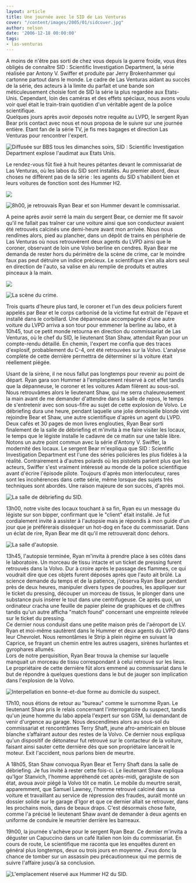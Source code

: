 ```yaml
---
layout: article
title: Une journée avec le SID de Las Venturas
cover: "/content/images/2005/01/sidcover.jpg"
author: nelson
date: '2006-12-18 00:00:00'
tags:
- las-venturas
---
```


A moins de n'être pas sorti de chez vous depuis la guerre froide, vous êtes obligés de connaître SID : Scientific Investigation Department, la série réalisée par Antony V. Swiffer et produite par Jerry Brokenhammer qui cartonne partout dans le monde. Le cadre de Las Venturas aidant au succès de la série, des acteurs à la limite du parfait et une bande son méticuleusement choisie font de SID la série la plus regardée aux Etats-Unis. Cependant, loin des caméras et des effets spéciaux, nous avons voulu voir quel était le train-train quotidien d'un véritable agent de la police scientifique.  
Quelques jours après avoir deposés notre requête au LVPD, le sergent Ryan Bear pris contact avec nous et nous proposa de le suivre sur une journée entière. Etant fan de la série TV, je fis mes bagages et direction Las Venturas pour rencontrer l'expert.

![Diffusée sur BBS tous les dimanches soirs, SID : Scientific Investigation Department explose l'audimat aux Etats Unis.](  /content/images/2005/01/sidcover.jpg)

Le rendez-vous fût fixé à huit heures pétantes devant le commissariat de Las Venturas, où les labos du SID sont installés. Au premier abord, deux choses ne diffèrent pas de la série : les agents du SID s'habillent bien et leurs voitures de fonction sont des Hummer H2.

![](  /content/images/2005/01/sidryanbear.jpg)

![8h00, je retrouvais Ryan Bear et son Hummer devant le commissariat.](  /content/images/2005/01/sidrdv.jpg)

A peine après avoir serré la main du sergent Bear, ce dernier me fit savoir qu'il ne fallait pas traîner car une voiture ainsi que son conducteur avaient été retrouvés calcinés une demi-heure avant mon arrivée. Nous nous rendîmes alors, pied au plancher, dans un dépôt de trains en périphérie de Las Venturas où nous retrouvèrent deux agents du LVPD ainsi que le coroner, observant de loin une Volvo berline en cendres. Ryan Bear me demanda de rester hors du périmètre de la scène de crime, car le moindre faux pas peut détruire un indice précieux. Le scientifique s'en alla alors seul en direction de l'auto, sa valise en alu remplie de produits et autres pinceaux à la main.

![](  /content/images/2005/01/sidcrimescene2.jpg)

![La scène du crime.](  /content/images/2005/01/sidcrimescene1.jpg)

Trois quarts d'heure plus tard, le coroner et l'un des deux policiers furent appelés par Bear et le corps carbonisé de la victime fut extrait de l'épave et installé dans le corbillard. Une dépanneuse accompagnée d'une autre voiture du LVPD arriva a son tour pour emmener la berline au labo, et&nbsp;à 10h45, tout ce petit monde retourna en direction du commissariat de Las Venturas, où le chef du SID, le lieutenant Stan Shaw, attendait Ryan pour un compte-rendu détaillé. En chemin, l'expert me confia que des traces d'explosif, probablement du C-4, ont été retrouvées sur la Volvo. L'analyse complète de cette dernière permettra de déterminer si la voiture était réellement piégée.

Usant de la sirène, il ne nous fallut pas longtemps pour revenir au point de départ. Ryan gara son Hummer à l'emplacement réservé à cet effet tandis que la dépanneuse, le coroner et les voitures Adam filèrent au sous-sol.  
Nous retrouvâmes alors le lieutenant Shaw, qui me serra chaleureusement la main avant de me demander d'attendre dans la salle de repos, le temps de s'entretenir avec son sous-fifre au sujet de cette explosion de Volvo. Le débriefing dura une heure, pendant laquelle une jolie demoiselle blonde vint rejoindre Bear et Shaw, une autre scientifique d'après un agent du LVPD.  
Deux cafés et 30 pages de mon livres englouties, Ryan Bear sorti finalement de la salle de débriefing et m'invita à me faire visiter les locaux, le temps que le légiste installe le cadavre de ce matin sur une table libre. Notons un autre point commun avec la série d'Antony V. Swiffer, la modernité des locaux. Le sergent Bear m'expliqua que SID : Scientific Investigation Department est l'une des séries policières les plus fidèles à la réalité. Contrairement à d'autres polards où les pistolets parlent plus que les acteurs, Swiffer s'est vraiment intéressé au monde de la police scientifique avant d'écrire l'épisode pilote. Toujours d'après mon interlocuteur, rares sont les incohérences dans cette série, même lorsque des sujets très techniques sont abordés. Une raison majeure de son succès, d'après moi.

![La salle de débriefing du SID.](  /content/images/2005/01/sidebriefing.jpg)

13h00, notre visite des locaux touchant à sa fin, Ryan eu un message du légiste sur son bipper, confirmant que le "client" était installé. Je fut cordialement invité à assister à l'autopsie mais je répondis à mon guide d'un jour que je préférerais disséquer un hot-dog en face du commissariat. Dans un éclat de rire, Ryan Bear me dit qu'il me retrouverait donc dehors.

![La salle d'autopsie.](  /content/images/2005/01/sidautopsie.jpg)

13h45, l'autopsie terminée, Ryan m'invita à prendre place à ses côtés dans le laboratoire. Un morceau de tissu intacte et un ticket de pressing furent retrouvés dans la Volvo. Dur à croire après le passage des flammes, ce qui voudrait dire que ces objets furent déposés après que l'auto ait brûlé. La science demande du temps et de la patience, j'observa Ryan Bear pendant près de deux heures, manipuler divers types de poudres, les appliquer sur le ticket du pressing, découper un morceau de tissus, le plonger dans une substance puis insérer le tout dans une centrifugeuse. Ce après quoi, un ordinateur cracha une feuille de papier pleine de graphiques et de chiffres tandis qu'un autre afficha "match found" concernant une empreinte relevée sur le ticket du pressing.  
Ce dernier nous conduisit dans une petite maison près de l'aéroport de LV. Ryan et moi-même sautèrent dans le Hummer et deux agents du LVPD dans leur Chevrolet. Nous remontâmes le Strip à plein régime en suivant la Caprice, se frayant un chemin entre les autres usagers, sirènes hurlantes et gyrophares allumés.  
Lors de notre perquisition, Ryan Bear trouva la chemise sur laquelle manquait un morceau de tissu correspondant à celui retrouvé sur les lieux. Le propriétaire de cette dernière fût alors emmené au commissariat dans le but de répondre à quelques questions dans le but de jauger son implication dans l'explosion de la Volvo.

![Interpellation en bonne-et-due forme au domicile du suspect.](  /content/images/2005/01/sidmaison.jpg)

17h10, nous étions de retour au "bureau" comme le surnomme Ryan. Le lieutenant Shaw pris le relais concernant l'interrogatoire du suspect, tandis qu'un jeune homme du labo appela l'expert sur son GSM, lui demandant de venir d'urgence au garage. Nous descendîmes alors au sous-sol du commissariat et rencontrâmes Terry Shaft, jeune afro-américain en blouse blanche s’affairant autour des restes de la Volvo. Ce dernier nous expliqua qu'un dispositif de détonateur fut retrouvé sur le contacteur de la voiture, faisant ainsi sauter cette dernière dès que son propriétaire lancerait le moteur. Exit l'accident, nous parlons bien de meurtre.

A 18h05, Stan Shaw convoqua Ryan Bear et Terry Shaft dans la salle de débriefing. Je fus invité à rester cette fois-ci. Le lieutenant Shaw expliqua qu'Igor Stanvich, l'homme appréhendé cet après-midi, garagiste de son état, avoua avoir piégé la Volvo tôt ce matin. Le mobile du meurtre serait, apparemment, que Samuel Lawney, l'homme retrouvé calciné dans sa voiture et travaillant au service de répression des fraudes, aurait monté un dossier solide sur le garage d'Igor et que ce dernier allait se retrouver, dans les prochains mois, dans de beaux draps. C'est désormais chose faite, comme l'a précisé le lieutenant Shaw avant de demander à deux agents en uniforme de conduire le meurtrier derrière les barreaux.

19h00, la journée s'achève pour le sergent Ryan Bear. Ce dernier m'invita a déguster un Capuccino dans un café Italien non loin du commissariat. En cours de route, Le scientifique me raconta que les enquêtes durent en général plus longtemps, deux ou trois jours en moyenne. J'eus donc la chance de tomber sur un assassin peu précautionneux qui me permis de suivre l'affaire jusqu'à sa conclusion.

![L'emplacement réservé aux Hummer H2 du SID.](  /content/images/2005/01/sidh2park.jpg)

<!--kg-card-end: markdown-->
